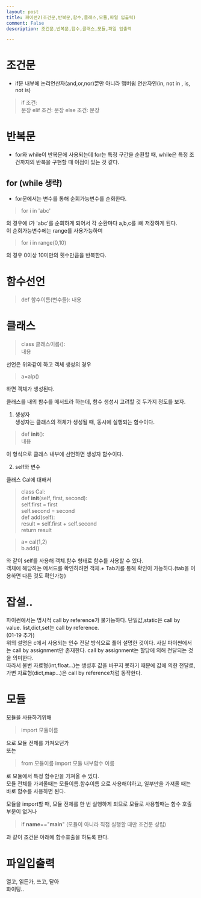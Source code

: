 ```yaml
---
layout: post
title: 파이썬2(조건문,반복문,함수,클래스,모듈,파일 입출력)
comment: False
description: 조건문,반복문,함수,클래스,모듈,파일 입출력

---
```


# 조건문  

- if문 내부에 논리연산자(and,or,nor)뿐만 아니라 맴버쉽 연산자인(in, not in , is, not is)  

> if 조건:  
    문장
  elif 조건:
    문장
  else 조건:
    문장  
    
    

# 반복문  

- for와 while이 반복문에 사용되는데 for는 특정 구간을 순환할 때, while은 특정 조건까지의 반복을 구현할 때 이점이 있는 것 같다.  

## for (while 생략)

- for문에서는 변수를 통해 순회가능변수를 순회한다.  

> for i in 'abc'  

의 경우에 i가 'abc'를 순회하게 되어서 각 순환마다 a,b,c를 i에 저장하게 된다.  
이 순회가능변수에는 range를 사용가능하며  

> for i in range(0,10)  

의 경우 0이상 10미만의 횟수만큼을 반복한다.  



# 함수선언  

> def 함수이름(변수들):
        내용  
        
        
        
# 클래스  

> class 클래스이름():  
        내용  
        
선언은 위와같이 하고 객체 생성의 경우

> a=alp()  

하면 객체가 생성된다.

클래스를 내의 함수를 메서드라 하는데, 함수 생성시 고려할 것 두가지 정도를 보자.  

1. 생성자  
생성자는 클래스의 객체가 생성될 때, 동시에 실행되는 함수이다.  

> def __init__():  
        내용  
        
이 형식으로 클래스 내부에 선언하면 생성자 함수이다.  

2. self와 변수  

클래스 Cal에 대해서  

> class Cal:  
     def __init__(self, first, second):  
         self.first = first  
         self.second = second  
     def add(self):  
     	result = self.first + self.second  
        return result  
        

> a= cal(1,2)  
  b.add()  

와 같이 self를 사용해 객체.함수 형태로 함수를 사용할 수 있다.  
객체에 해당하는 메서드를 확인하려면 객체.+ Tab키를 통해 확인이 가능하다.(tab을 이용하면 다른 것도 확인가능)  


# 잡설..  
파이썬에서는 명시적 call by reference가 불가능하다. 단일값,static은 call by value. list,dict,set는 call by reference.  
(01-19 추가)  
위의 설명은 c에서 사용되는 인수 전달 방식으로 풀어 설명한 것이다. 사실 파이썬에서는 call by assignment만 존재한다. call by assignment는 할당에 의해 전달되는 것을 의미한다.  
따라서 불변 자료형(int,float...)는 생성후 값을 바꾸지 못하기 때문에 값에 의한 전달로, 가변 자료형(dict,map...)은 call by reference처럼 동작한다.


# 모듈

모듈을 사용하기위해  

> import 모듈이름  

으로 모듈 전체를 가져오던가  
또는  

> from 모듈이름 import 모듈 내부함수 이름  

로 모듈에서 특정 함수만을 가져올 수 있다.  
모듈 전체를 가져올때는 모듈이름.함수이름 으로 사용해야하고, 일부만을 가져올 때는 바로 함수를 사용하면 된다.  

모듈을 import할 때, 모듈 전체를 한 번 실행하게 되므로 모듈로 사용할때는 함수 호출부분이 없거나  

> if __name__=="__main__"  (모듈이 아니라 직접 실행할 때만 조건문 성립)  

과 같이 조건문 아래에 함수호출을 하도록 한다.  


# 파일입출력  

열고, 읽든가, 쓰고, 닫아  
화이팅..  

